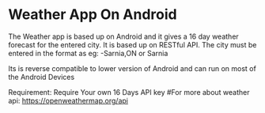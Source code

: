 # Weather App On Android
 The Weather app is based up on Android and it gives a 16 day weather forecast for the entered city.
 It is based up on RESTful API.
 The city must be entered in the format as eg: -Sarnia,ON or Sarnia
 
 Its is reverse compatible to lower version of Android and can run on most of the Android Devices

Requirement: 
Require Your own 16 Days API key
#For more about weather api: https://openweathermap.org/api
